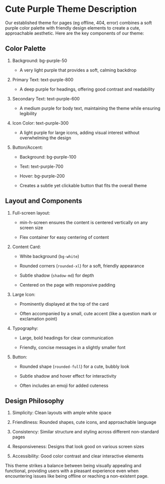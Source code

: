 # Cute Purple Theme Description

Our established theme for pages (eg offline, 404, error) combines a soft purple color palette with friendly design elements to create a cute, approachable aesthetic. Here are the key components of our theme:

## Color Palette

1. Background: bg-purple-50

   - A very light purple that provides a soft, calming backdrop

2. Primary Text: text-purple-800

   - A deep purple for headings, offering good contrast and readability

3. Secondary Text: text-purple-600

   - A medium purple for body text, maintaining the theme while ensuring legibility

4. Icon Color: text-purple-300

   - A light purple for large icons, adding visual interest without overwhelming the design

5. Button/Accent: 

   - Background: bg-purple-100

   - Text: text-purple-700

   - Hover: bg-purple-200

   - Creates a subtle yet clickable button that fits the overall theme

## Layout and Components

1. Full-screen layout:

   - min-h-screen ensures the content is centered vertically on any screen size

   - Flex container for easy centering of content

2. Content Card:

   - White background (`bg-white`)

   - Rounded corners (`rounded-xl`) for a soft, friendly appearance

   - Subtle shadow (`shadow-md`) for depth

   - Centered on the page with responsive padding

3. Large Icon:

   - Prominently displayed at the top of the card

   - Often accompanied by a small, cute accent (like a question mark or exclamation point)

4. Typography:

   - Large, bold headings for clear communication

   - Friendly, concise messages in a slightly smaller font

5. Button:

   - Rounded shape (`rounded-full`) for a cute, bubbly look

   - Subtle shadow and hover effect for interactivity

   - Often includes an emoji for added cuteness

## Design Philosophy

1. Simplicity: Clean layouts with ample white space

2. Friendliness: Rounded shapes, cute icons, and approachable language

3. Consistency: Similar structure and styling across different non-standard pages

4. Responsiveness: Designs that look good on various screen sizes

5. Accessibility: Good color contrast and clear interactive elements

This theme strikes a balance between being visually appealing and functional, providing users with a pleasant experience even when encountering issues like being offline or reaching a non-existent page.